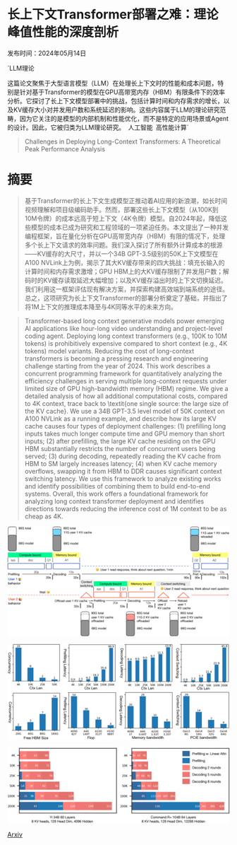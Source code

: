 # 长上下文Transformer部署之难：理论峰值性能的深度剖析

发布时间：2024年05月14日

`LLM理论

这篇论文聚焦于大型语言模型（LLM）在处理长上下文时的性能和成本问题，特别是针对基于Transformer的模型在GPU高带宽内存（HBM）有限条件下的效率分析。它探讨了长上下文模型部署中的挑战，包括计算时间和内存需求的增长，以及KV缓存大小对并发用户数和系统延迟的影响。这些内容属于LLM的理论研究范畴，因为它关注的是模型的内部机制和性能优化，而不是特定的应用场景或Agent的设计。因此，它被归类为LLM理论研究。` `人工智能` `高性能计算`

> Challenges in Deploying Long-Context Transformers: A Theoretical Peak Performance Analysis

# 摘要

> 基于Transformer的长上下文生成模型正推动着AI应用的新浪潮，如长时间视频理解和项目级编码助手。然而，部署这些长上下文模型（从100K到10M令牌）的成本远高于短上下文（4K令牌）模型。自2024年起，降低这些模型的成本已成为研究和工程领域的一项紧迫任务。本文提出了一种并发编程框架，旨在量化分析在GPU高带宽内存（HBM）有限的情况下，处理多个长上下文请求的效率问题。我们深入探讨了所有额外计算成本的根源——KV缓存的大尺寸，并以一个34B GPT-3.5级别的50K上下文模型在A100 NVLink上为例，揭示了其大KV缓存带来的四大挑战：填充长输入的计算时间和内存需求激增；GPU HBM上的大KV缓存限制了并发用户数；解码时的KV缓存读取延迟大幅增加；以及KV缓存溢出时的上下文切换延迟。我们利用这一框架评估现有解决方案，并探索构建高效端到端系统的途径。总之，这项研究为长上下文Transformer的部署分析奠定了基础，并指出了将1M上下文的推理成本降至与4K同等水平的未来方向。

> Transformer-based long context generative models power emerging AI applications like hour-long video understanding and project-level coding agent. Deploying long context transformers (e.g., 100K to 10M tokens) is prohibitively expensive compared to short context (e.g., 4K tokens) model variants. Reducing the cost of long-context transformers is becoming a pressing research and engineering challenge starting from the year of 2024. This work describes a concurrent programming framework for quantitatively analyzing the efficiency challenges in serving multiple long-context requests under limited size of GPU high-bandwidth memory (HBM) regime. We give a detailed analysis of how all additional computational costs, compared to 4K context, trace back to \textit{one single source: the large size of the KV cache}. We use a 34B GPT-3.5 level model of 50K context on A100 NVLink as a running example, and describe how its large KV cache causes four types of deployment challenges: (1) prefilling long inputs takes much longer compute time and GPU memory than short inputs; (2) after prefilling, the large KV cache residing on the GPU HBM substantially restricts the number of concurrent users being served; (3) during decoding, repeatedly reading the KV cache from HBM to SM largely increases latency; (4) when KV cache memory overflows, swapping it from HBM to DDR causes significant context switching latency. We use this framework to analyze existing works and identify possibilities of combining them to build end-to-end systems. Overall, this work offers a foundational framework for analyzing long context transformer deployment and identifies directions towards reducing the inference cost of 1M context to be as cheap as 4K.

![长上下文Transformer部署之难：理论峰值性能的深度剖析](../../../paper_images/2405.08944/x1.png)

![长上下文Transformer部署之难：理论峰值性能的深度剖析](../../../paper_images/2405.08944/x2.png)

![长上下文Transformer部署之难：理论峰值性能的深度剖析](../../../paper_images/2405.08944/x3.png)

[Arxiv](https://arxiv.org/abs/2405.08944)